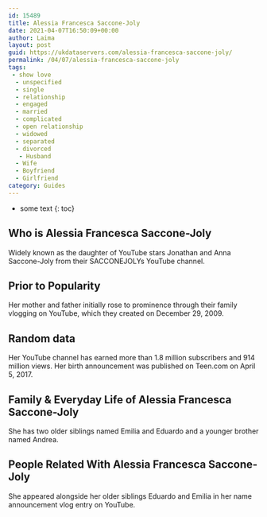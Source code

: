 ```yaml
---
id: 15489
title: Alessia Francesca Saccone-Joly
date: 2021-04-07T16:50:09+00:00
author: Laima
layout: post
guid: https://ukdataservers.com/alessia-francesca-saccone-joly/
permalink: /04/07/alessia-francesca-saccone-joly
tags:
 - show love
  - unspecified
  - single
  - relationship
  - engaged
  - married
  - complicated
  - open relationship
  - widowed
  - separated
  - divorced
   - Husband
  - Wife
  - Boyfriend
  - Girlfriend
category: Guides
---
```


* some text
{: toc}


## Who is Alessia Francesca Saccone-Joly
                  
                  
                  
Widely known as the daughter of YouTube stars Jonathan and Anna Saccone-Joly from their SACCONEJOLYs YouTube channel. 
                  
              
            
              
            
                
                
                
## Prior to Popularity
                  
                  
                  
Her mother and father initially rose to prominence through their family vlogging on YouTube, which they created on December 29, 2009. 
                  
              
            
              
            
                
                
                
## Random data
                  
                  
                  
Her YouTube channel has earned more than 1.8 million subscribers and 914 million views. Her birth announcement was published on Teen.com on April 5, 2017. 
                  
              
            
              
            
                
                
                
## Family & Everyday Life of Alessia Francesca Saccone-Joly
                  
                  
                  
She has two older siblings named Emilia and Eduardo and a younger brother named Andrea.
                  
              
            
              
            
                
                
                
## People Related With Alessia Francesca Saccone-Joly
                  
                  
                  
She appeared alongside her older siblings Eduardo and Emilia in her name announcement vlog entry on YouTube. 
                  
              
            
              
            
                
              
            
              
              
            
            
              
            
          
          
          